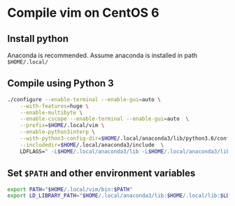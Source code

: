 # Compile vim on CentOS 6

## Install python

Anaconda is recommended. Assume anaconda is installed in path `$HOME/.local/`

## Compile using Python 3

```bash
./configure --enable-terminal --enable-gui=auto \
    --with-features=huge \
    --enable-multibyte \
    --enable-cscope --enable-terminal --enable-gui=auto  \
    --prefix=$HOME/.local/vim \
    --enable-python3interp \
    --with-python3-config-dir=$HOME/.local/anaconda3/lib/python3.6/config \
    --includedir=$HOME/.local/anaconda3/include  \
    LDFLAGS=" -L$HOME/.local/anaconda3/lib -L$HOME/.local/anaconda3/lib/python3.6/config-3.6m-x86_64-linux-gnu"
```

## Set `$PATH` and other environment variables

```bash
export PATH="$HOME/.local/vim/bin:$PATH"
export LD_LIBRARY_PATH="$HOME/.local/anaconda3/lib:$HOME/.local/lib:$LD_LIBRARY_PATH"
```
